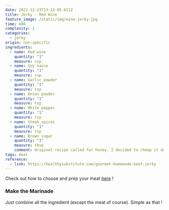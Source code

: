 ```yaml
---
date: 2022-12-23T13:11:05.611Z
title: Jerky - Red Wine
feature_image: /static/img/wine-jerky.jpg
time: 480
complexity: 1
categories:
  - jerky
origin: non-specific
ingredients:
  - name: Red wine
    quantity: "1"
    measure: cup
  - name: Soy sauce
    quantity: "1"
    measure: cup
  - name: Garlic powder
    quantity: "1"
    measure: tsp
  - name: Onion powder
    quantity: "1"
    measure: tsp
  - name: White pepper
    quantity: "1"
    measure: tsp
  - name: Steak spices
    quantity: "1"
    measure: tsp
  - name: Brown sugar
    quantity: "3"
    measure: tbsp
    comment: Original recipe called for honey. I decided to cheap it down.
tags: meat
reference:
  - link: https://healthysubstitute.com/gourmet-homemade-beef-jerky
---
```

Check out how to choose and prep your meat [here](https://lekevoid-recipes.netlify.app/recipes/jerky-basics/) !

### M﻿ake the Marinade

J﻿ust combine all the ingredient (except the meat of course). Simple as that !